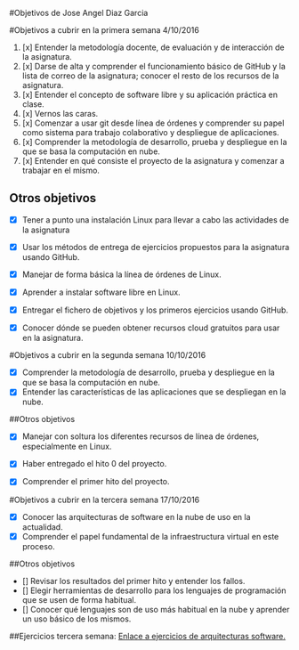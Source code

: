 #Objetivos de Jose Angel Diaz Garcia

#Objetivos a cubrir en la primera semana 4/10/2016

1. [x] Entender la metodología docente, de evaluación y de interacción de la asignatura.
2. [x] Darse de alta y comprender el funcionamiento básico de GitHub y la lista de correo de la asignatura; conocer el resto de los recursos de la asignatura.
2. [x] Entender el concepto de software libre y su aplicación práctica en clase.
3. [x] Vernos las caras.
4. [x] Comenzar a usar git desde línea de órdenes y comprender su papel como sistema para trabajo colaborativo y despliegue de aplicaciones.
5. [x] Comprender la metodología de desarrollo, prueba y despliegue en la que se basa la computación en nube.
6. [x] Entender en qué consiste el proyecto de la asignatura y comenzar a trabajar en el mismo.

## Otros objetivos
* [x] Tener a punto una instalación Linux para llevar a cabo las actividades de la asignatura
* [x] Usar los métodos de entrega de ejercicios propuestos para la asignatura usando GitHub.
* [x] Manejar de forma básica la línea de órdenes de Linux.
* [x] Aprender a instalar software libre en Linux.
* [x] Entregar el fichero de objetivos y los primeros ejercicios usando GitHub.
* [x] Conocer dónde se pueden obtener recursos cloud gratuitos para usar en la asignatura.


#Objetivos a cubrir en la segunda semana 10/10/2016

* [x] Comprender la metodología de desarrollo, prueba y despliegue en la que se basa la computación en nube.
* [x] Entender las características de las aplicaciones que se despliegan en la nube.

##Otros objetivos
* [x] Manejar con soltura los diferentes recursos de línea de órdenes, especialmente en Linux.
* [x] Haber entregado el hito 0 del proyecto.
* [x] Comprender el primer hito del proyecto.


#Objetivos a cubrir en la tercera semana 17/10/2016

* [x] Conocer las arquitecturas de software en la nube de uso en la actualidad.
* [x] Comprender el papel fundamental de la infraestructura virtual en este proceso.

##Otros objetivos

* [] Revisar los resultados del primer hito y entender los fallos.
* [] Elegir herramientas de desarrollo para los lenguajes de programación que se usen de forma habitual.
* [] Conocer qué lenguajes son de uso más habitual en la nube y aprender un uso básico de los mismos.

##Ejercicios tercera semana:
[Enlace a ejercicios de arquitecturas software.](https://github.com/joseangeldiazg/MII-CloudComputing-Ejercicios/blob/master/T1/ejerciciosT1-CC.md)

